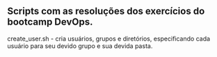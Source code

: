 ## Scripts com as resoluções dos exercícios do bootcamp DevOps.

create_user.sh - cria usuários, grupos e diretórios, especificando cada usuário para seu devido grupo e sua devida pasta.

